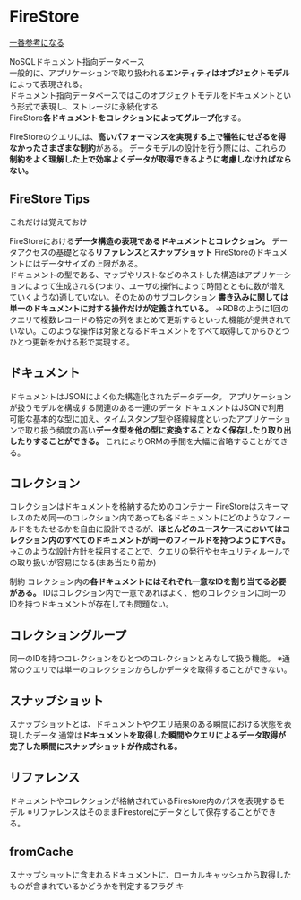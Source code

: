 # FireStore
[一番参考になる](https://medium.com/google-cloud-jp/firestore1-a62405a7cd82)

NoSQLドキュメント指向データベース  
一般的に、アプリケーションで取り扱われる**エンティティはオブジェクトモデル**によって表現される。  
ドキュメント指向データベースではこのオブジェクトモデルをドキュメントという形式で表現し、ストレージに永続化する  
FireStore**各ドキュメントをコレクションによってグループ化**する。  

FireStoreのクエリには、**高いパフォーマンスを実現する上で犠牲にせざるを得なかったさまざまな制約**がある。
データモデルの設計を行う際には、これらの**制約をよく理解した上で効率よくデータが取得できるように考慮しなければならない。**

## FireStore Tips

これだけは覚えておけ

FireStoreにおける**データ構造の表現であるドキュメントとコレクション。**
データアクセスの基礎となる**リファレンス**と**スナップショット**
FireStoreのドキュメントにはデータサイズの上限がある。  
ドキュメントの型である、マップやリストなどのネストした構造はアプリケーションによって生成される(つまり、ユーザの操作によって時間とともに数が増えていくような)適していない。そのためのサブコレクション
**書き込みに関しては単一のドキュメントに対する操作だけが定義されている。**
→RDBのように1回のクエリで複数レコードの特定の列をまとめて更新するといった機能が提供されていない。このような操作は対象となるドキュメントをすべて取得してからひとつひとつ更新をかける形で実現する。

## ドキュメント

ドキュメントはJSONによく似た構造化されたデータデータ。
アプリケーションが扱うモデルを構成する関連のある一連のデータ
ドキュメントはJSONで利用可能な基本的な型に加え、タイムスタンプ型や経緯緯度といったアプリケーションで取り扱う頻度の高い**データ型を他の型に変換することなく保存したり取り出したりすることができる。**
これによりORMの手間を大幅に省略することができる。

## コレクション

コレクションはドキュメントを格納するためのコンテナー
FireStoreはスキーマレスのため同一のコレクション内であっても各ドキュメントにどのようなフィールドをもたせるかを自由に設計できるが、**ほとんどのユースケースにおいてはコレクション内のすべてのドキュメントが同一のフィールドを持つようにすべき。**
→このような設計方針を採用することで、クエリの発行やセキュリティルールでの取り扱いが容易になる(まあ当たり前か)

制約
コレクション内の**各ドキュメントにはそれぞれ一意なIDを割り当てる必要がある。**
IDはコレクション内で一意であればよく、他のコレクションに同一のIDを持つドキュメントが存在しても問題ない。

## コレクショングループ

同一のIDを持つコレクションをひとつのコレクションとみなして扱う機能。
※通常のクエリでは単一のコレクションからしかデータを取得することができない。

## スナップショット

スナップショットとは、ドキュメントやクエリ結果のある瞬間における状態を表現したデータ
通常は**ドキュメントを取得した瞬間やクエリによるデータ取得が完了した瞬間にスナップショットが作成される。**

## リファレンス

ドキュメントやコレクションが格納されているFirestore内のパスを表現するモデル
※リファレンスはそのままFirestoreにデータとして保存することができる。

## fromCache

スナップショットに含まれるドキュメントに、ローカルキャッシュから取得したものが含まれているかどうかを判定するフラグ
キ
